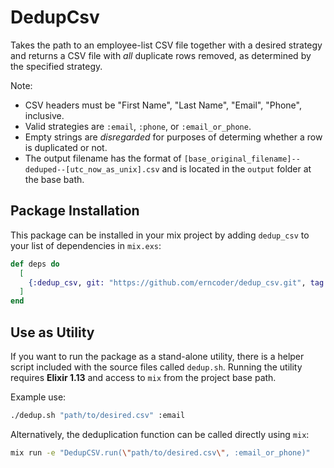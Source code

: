 # DedupCsv

Takes the path to an employee-list CSV file together with a desired strategy and
returns a CSV file with _all_ duplicate rows removed, as determined by the
specified strategy.

Note:

- CSV headers must be "First Name", "Last Name", "Email", "Phone", inclusive.
- Valid strategies are `:email`, `:phone`, or `:email_or_phone`.
- Empty strings are _disregarded_ for purposes of determing whether a row is
  duplicated or not.
- The output filename has the format of `[base_original_filename]--deduped--[utc_now_as_unix].csv` and is located in the `output` folder at the base bath.

## Package Installation

This package can be installed in your mix project by adding `dedup_csv` to your
list of dependencies in `mix.exs`:

```elixir
def deps do
  [
    {:dedup_csv, git: "https://github.com/erncoder/dedup_csv.git", tag: "0.1"}
  ]
end
```

## Use as Utility

If you want to run the package as a stand-alone utility, there is a helper
script included with the source files called `dedup.sh`. Running the utility
requires **Elixir 1.13** and access to `mix` from the project base path.

Example use:

```bash
./dedup.sh "path/to/desired.csv" :email
```

Alternatively, the deduplication function can be called directly using `mix`:

```bash
mix run -e "DedupCSV.run(\"path/to/desired.csv\", :email_or_phone)"
```
